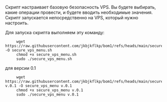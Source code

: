 Скрипт настраивает базовую безопасность VPS. Вы будете выбирать, какие операции провести, и будете вводить необходимые значения. Скрипт запускается непосредственно на VPS, который нужно настроить.

Для запуска скрипта выполняем эту команду:
         
         wget https://raw.githubusercontent.com/jkbjkflkp/bom1/refs/heads/main/secure_vps_menu.sh -O secure_vps_menu.sh
         chmod +x secure_vps_menu.sh
         sudo ./secure_vps_menu.sh

для версии 0.1

         wget https://raw.githubusercontent.com/jkbjkflkp/bom1/refs/heads/main/secure_vps_menu v.0.1 -O secure_vps_menu v.0.1
         chmod +x secure_vps_menu v.0.1
         sudo ./secure_vps_menu v.0.1
